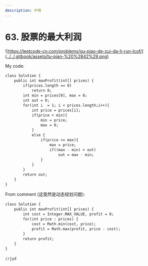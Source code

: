 ```yaml
---
description: 中等
---
```


# 63. 股票的最大利润

![https://leetcode-cn.com/problems/gu-piao-de-zui-da-li-run-lcof/](../../.gitbook/assets/tu-pian-%20%2842%29.png)

My code:

```text
class Solution {
    public int maxProfit(int[] prices) {
        if(prices.length == 0)
            return 0;
        int min = prices[0], max = 0;
        int out = 0;
        for(int i  = 1; i < prices.length;i++){
            int price = prices[i];
            if(price < min){
                min = price;
                max = 0;
            }
            else {
                if(price >= max){
                    max = price;
                    if((max - min) > out)
                        out = max - min;
                }
            }
        }
        return out;
    }
}
```

From comment \(这竟然是动态规划问题\):

```text
class Solution {
    public int maxProfit(int[] prices) {
        int cost = Integer.MAX_VALUE, profit = 0;
        for(int price : prices) {
            cost = Math.min(cost, price);
            profit = Math.max(profit, price - cost);
        }
        return profit;
    }
}

//jyd

```

